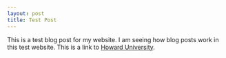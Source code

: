 ```yaml
---
layout: post
title: Test Post
---
```


This is a test blog post for my website.  I am seeing how blog posts work in this test website. This is a link to [Howard University](http://howard.edu).
